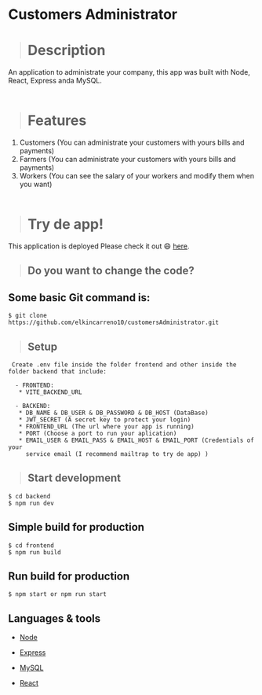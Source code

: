 # Customers Administrator

> # Description
An application to administrate your company, this app was built with Node, React, Express anda MySQL.
<br></br>
> # Features
1. Customers (You can administrate your customers with yours bills and payments)
2. Farmers (You can administrate your customers with yours bills and payments)
3. Workers (You can see the salary of your workers and modify them when you want)
<br></br>
> # Try de app!
This application is deployed  Please check it out 😄 <a href='https://fullstackelkin.com/login'>here</a>.


> ## Do you want to change the code?
## Some basic Git command is:
```
$ git clone https://github.com/elkincarreno10/customersAdministrator.git
```

> ## Setup

```
 Create .env file inside the folder frontend and other inside the folder backend that include:

  - FRONTEND:
   * VITE_BACKEND_URL

  - BACKEND:
   * DB_NAME & DB_USER & DB_PASSWORD & DB_HOST (DataBase)
   * JWT_SECRET (A secret key to protect your login)
   * FRONTEND_URL (The url where your app is running)
   * PORT (Choose a port to run your aplication)
   * EMAIL_USER & EMAIL_PASS & EMAIL_HOST & EMAIL_PORT (Credentials of your 
     service email (I recommend mailtrap to try de app) ) 
```

> ## Start development

```
$ cd backend
$ npm run dev
```

## Simple build for production

```
$ cd frontend
$ npm run build
```

## Run build for production

```
$ npm start or npm run start
```

## Languages & tools

- [Node](https://nodejs.org/en/)

- [Express](https://expressjs.com/)

- [MySQL](https://www.mysql.com/)

- [React](https://reactjs.org/)